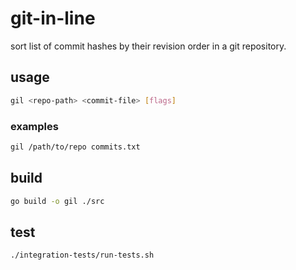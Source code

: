 # git-in-line

sort list of commit hashes by their revision order in a git repository.

## usage

```bash
gil <repo-path> <commit-file> [flags]
```

### examples

```bash
gil /path/to/repo commits.txt
```

## build

```bash
go build -o gil ./src
```

## test

```bash
./integration-tests/run-tests.sh
```